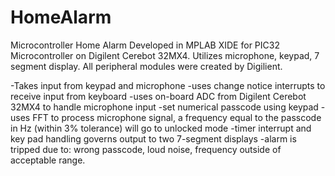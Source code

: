# HomeAlarm
Microcontroller Home Alarm Developed in MPLAB XIDE for PIC32 Microcontroller on Digilent Cerebot 32MX4. 
Utilizes microphone, keypad, 7 segment display. All peripheral modules were created by Digilient.

-Takes input from keypad and microphone
-uses change notice interrupts to receive input from keyboard
-uses on-board ADC from Digilent Cerebot 32MX4 to handle microphone input
-set numerical passcode using keypad
-uses FFT to process microphone signal, a frequency equal to the passcode in Hz (within 3% tolerance) will go to unlocked mode
-timer interrupt and key pad handling governs output to two 7-segment displays
-alarm is tripped due to: wrong passcode, loud noise, frequency outside of acceptable range.
